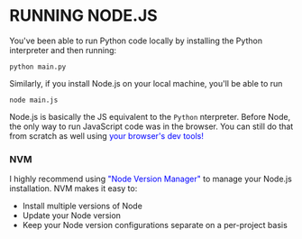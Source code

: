 # RUNNING NODE.JS

You've been able to run Python code locally by installing the Python interpreter and then running:

    python main.py

Similarly, if you install Node.js on your local machine, you'll be able to run

    node main.js

Node.js is basically the JS equivalent to the `Python` nterpreter.
Before Node, the only way to run JavaScript code was in the browser. You can still do that from scratch as well using <span style="color: blue">your browser's dev tools!</span>

### NVM

I highly recommend using <span style="color:blue">"Node Version Manager"</span> to manage your Node.js installation. NVM makes it easy to:

- Install multiple versions of Node
- Update your Node version
- Keep your Node version configurations separate on a per-project basis
